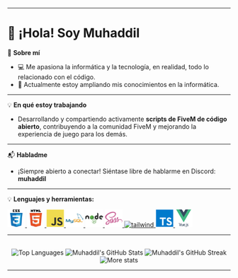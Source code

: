 
---

# 👋 ¡Hola! Soy Muhaddil

🌟 **Sobre mí**

* 💻 Me apasiona la informática y la tecnología, en realidad, todo lo relacionado con el código.
* 🌱 Actualmente estoy ampliando mis conocimientos en la informática.

---

💡 **En qué estoy trabajando**

* Desarrollando y compartiendo activamente **scripts de FiveM de código abierto**, contribuyendo a la comunidad FiveM y mejorando la experiencia de juego para los demás.

---

📬 **Habladme**

* ¡Siempre abierto a conectar! Siéntase libre de hablarme en Discord: **muhaddil**

---

💡 **Lenguajes y herramientas:**

<p align="left">
  <a href="https://www.w3schools.com/css/" target="_blank" rel="noreferrer">
    <img src="https://raw.githubusercontent.com/devicons/devicon/master/icons/css3/css3-original-wordmark.svg" alt="css3" width="40" height="40"/>
  </a>
  <a href="https://www.w3.org/html/" target="_blank" rel="noreferrer">
    <img src="https://raw.githubusercontent.com/devicons/devicon/master/icons/html5/html5-original-wordmark.svg" alt="html5" width="40" height="40"/>
  </a>
  <a href="https://developer.mozilla.org/en-US/docs/Web/JavaScript" target="_blank" rel="noreferrer">
    <img src="https://raw.githubusercontent.com/devicons/devicon/master/icons/javascript/javascript-original.svg" alt="javascript" width="40" height="40"/>
  </a>
  <a href="https://www.mysql.com/" target="_blank" rel="noreferrer">
    <img src="https://raw.githubusercontent.com/devicons/devicon/master/icons/mysql/mysql-original-wordmark.svg" alt="mysql" width="40" height="40"/>
  </a>
  <a href="https://nodejs.org" target="_blank" rel="noreferrer">
    <img src="https://raw.githubusercontent.com/devicons/devicon/master/icons/nodejs/nodejs-original-wordmark.svg" alt="nodejs" width="40" height="40"/>
  </a>
  <a href="https://sass-lang.com" target="_blank" rel="noreferrer">
    <img src="https://raw.githubusercontent.com/devicons/devicon/master/icons/sass/sass-original.svg" alt="sass" width="40" height="40"/>
  </a>
  <a href="https://tailwindcss.com/" target="_blank" rel="noreferrer">
    <img src="https://www.vectorlogo.zone/logos/tailwindcss/tailwindcss-icon.svg" alt="tailwind" width="40" height="40"/>
  </a>
  <a href="https://www.typescriptlang.org/" target="_blank" rel="noreferrer">
    <img src="https://raw.githubusercontent.com/devicons/devicon/master/icons/typescript/typescript-original.svg" alt="typescript" width="40" height="40"/>
  </a>
  <a href="https://vuejs.org/" target="_blank" rel="noreferrer">
    <img src="https://raw.githubusercontent.com/devicons/devicon/master/icons/vuejs/vuejs-original-wordmark.svg" alt="vuejs" width="40" height="40"/>
  </a>
</p>

---

<br/>

<div align="center">
  <img width="49%" src="https://github-readme-stats.vercel.app/api/top-langs?username=muhaddil&show_icons=true&locale=es&layout=compact&theme=github_dark&hide_border=true" alt="Top Languages" />
  
  <img alt="Muhaddil's GitHub Stats" width="49%" src="https://github-readme-stats-git-masterrstaa-rickstaa.vercel.app/api?username=Muhaddil&show_icons=true&hide_border=true&locale=es&theme=github_dark&include_all_commits=true&role=owner,collaborator&date_format=%5BY%20%5DM%20j" />
  
  <img alt="Muhaddil's GitHub Streak" width="49%" src="https://github-readme-streak-stats.herokuapp.com?user=Muhaddil&theme=github-dark-blue&locale=es&hide_border=true&date_format=%5BY%20%5DM%20j" />
</div>

<div align="center">
  <img alt="More stats" src="https://github-profile-summary-cards.vercel.app/api/cards/profile-details?username=Muhaddil&locale=es&theme=github_dark" />  
</div>

---
